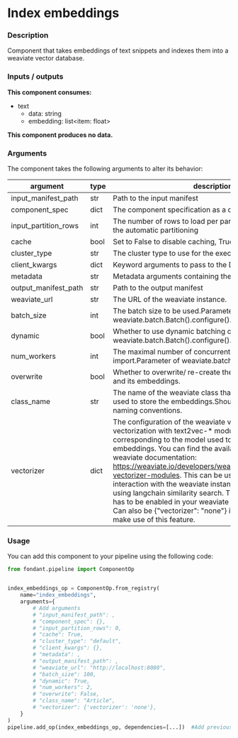 # Index embeddings

### Description
Component that takes embeddings of text snippets and indexes them into a weaviate vector database.

### Inputs / outputs

**This component consumes:**

- text
    - data: string
    - embedding: list<item: float>

**This component produces no data.**

### Arguments

The component takes the following arguments to alter its behavior:

| argument | type | description | default |
| -------- | ---- | ----------- | ------- |
| input_manifest_path | str | Path to the input manifest | / |
| component_spec | dict | The component specification as a dictionary | / |
| input_partition_rows | int | The number of rows to load per partition.                         Set to override the automatic partitioning | / |
| cache | bool | Set to False to disable caching, True by default. | True |
| cluster_type | str | The cluster type to use for the execution | default |
| client_kwargs | dict | Keyword arguments to pass to the Dask client | / |
| metadata | str | Metadata arguments containing the run id and base path | / |
| output_manifest_path | str | Path to the output manifest | / |
| weaviate_url | str | The URL of the weaviate instance. | http://localhost:8080 |
| batch_size | int | The batch size to be used.Parameter of weaviate.batch.Batch().configure(). | 100 |
| dynamic | bool | Whether to use dynamic batching or not.Parameter of weaviate.batch.Batch().configure(). | True |
| num_workers | int | The maximal number of concurrent threads to run batch import.Parameter of weaviate.batch.Batch().configure(). | 2 |
| overwrite | bool | Whether to overwrite/ re-create the existing weaviate class and its embeddings. | / |
| class_name | str | The name of the weaviate class that will be created and used to store the embeddings.Should follow the weaviate naming conventions. | Article |
| vectorizer | dict | The configuration of the weaviate vectorizer (for vectorization with text2vec-* modules) in the class object corresponding to the model used to generate the embeddings. You can find the available modules in the weaviate documentation: https://weaviate.io/developers/weaviate/modules/retriever-vectorizer-modules. This can be used for smoother interaction with the weaviate instance after indexing e.g. using langchain similarity search. The module used also has to be enabled in your weaviate instance deployment. Can also be {"vectorizer": "none"} if you do not want to make use of this feature. | {'vectorizer': 'none'} |

### Usage

You can add this component to your pipeline using the following code:

```python
from fondant.pipeline import ComponentOp


index_embeddings_op = ComponentOp.from_registry(
    name="index_embeddings",
    arguments={
        # Add arguments
        # "input_manifest_path": ,
        # "component_spec": {},
        # "input_partition_rows": 0,
        # "cache": True,
        # "cluster_type": "default",
        # "client_kwargs": {},
        # "metadata": ,
        # "output_manifest_path": ,
        # "weaviate_url": "http://localhost:8080",
        # "batch_size": 100,
        # "dynamic": True,
        # "num_workers": 2,
        # "overwrite": False,
        # "class_name": "Article",
        # "vectorizer": {'vectorizer': 'none'},
    }
)
pipeline.add_op(index_embeddings_op, dependencies=[...])  #Add previous component as dependency
```


